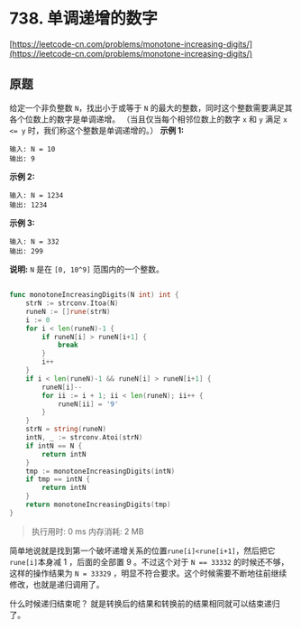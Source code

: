 # 738. 单调递增的数字
[https://leetcode-cn.com/problems/monotone-increasing-digits/](https://leetcode-cn.com/problems/monotone-increasing-digits/) 
## 原题
给定一个非负整数 `N`，找出小于或等于 `N` 的最大的整数，同时这个整数需要满足其各个位数上的数字是单调递增。
（当且仅当每个相邻位数上的数字 `x` 和 `y` 满足 `x <= y` 时，我们称这个整数是单调递增的。）
**示例 1:** 
```
输入: N = 10
输出: 9
```
**示例 2:** 
```
输入: N = 1234
输出: 1234
```
**示例 3:** 
```
输入: N = 332
输出: 299
```
**说明:**  `N` 是在 `[0, 10^9]` 范围内的一个整数。


## 
```go
func monotoneIncreasingDigits(N int) int {
	strN := strconv.Itoa(N)
	runeN := []rune(strN)
	i := 0
	for i < len(runeN)-1 {
		if runeN[i] > runeN[i+1] {
			break
		}
		i++
	}
	if i < len(runeN)-1 && runeN[i] > runeN[i+1] {
		runeN[i]--
		for ii := i + 1; ii < len(runeN); ii++ {
			runeN[ii] = '9'
		}
	}
	strN = string(runeN)
	intN, _ := strconv.Atoi(strN)
	if intN == N {
		return intN
	}
	tmp := monotoneIncreasingDigits(intN)
	if tmp == intN {
		return intN
	}
	return monotoneIncreasingDigits(tmp)
}
```
>执行用时: 0 ms
内存消耗: 2 MB

简单地说就是找到第一个破坏递增关系的位置`rune[i]<rune[i+1]`，然后把它`rune[i]`本身减 1 ，后面的全部置 9 。不过这个对于 `N == 33332` 的时候还不够，这样的操作结果为 `N = 33329` ，明显不符合要求。这个时候需要不断地往前继续修改，也就是递归调用了。

什么时候递归结束呢？ 就是转换后的结果和转换前的结果相同就可以结束递归了。